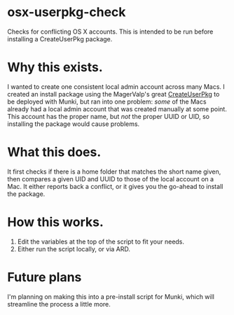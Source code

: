 # osx-userpkg-check
Checks for conflicting OS X accounts. This is intended to be run before installing a CreateUserPkg package.

# Why this exists.
I wanted to create one consistent local admin account across many Macs. I created an install package using the MagerValp's great [CreateUserPkg](https://github.com/MagerValp/CreateUserPkg) to be deployed with Munki, but ran into one problem: _some_ of the Macs already had a local admin account that was created manually at some point. This account has the proper name, but _not_ the proper UUID or UID, so installing the package would cause problems.

# What this does.
It first checks if there is a home folder that matches the short name given, then compares a given UID and UUID to those of the local account on a Mac. It either reports back a conflict, or it gives you the go-ahead to install the package.

# How this works.
1) Edit the variables at the top of the script to fit your needs.
2) Either run the script locally, or via ARD.

# Future plans
I'm planning on making this into a pre-install script for Munki, which will streamline the process a little more.
